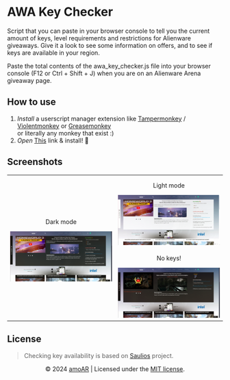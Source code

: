 # AWA Key Checker
Script that you can paste in your browser console to tell you the current amount of keys, level requirements and restrictions for Alienware giveaways. Give it a look to see some information on offers, and to see if keys are available in your region.

Paste the total contents of the awa_key_checker.js file into your browser console (F12 or Ctrl + Shift + J) when you are on an Alienware Arena giveaway page.

## How to use
1. _Install_ a userscript manager extension like [Tampermonkey](https://chromewebstore.google.com/detail/nbhcbdghjpllgmfilhnhkllmkecfmpld) / [Violentmonkey](https://chromewebstore.google.com/detail/violentmonkey/jinjaccalgkegednnccohejagnlnfdag) or [Greasemonkey](https://addons.mozilla.org/en-US/firefox/addon/greasemonkey)\
or literally any monkey that exist :)
2. _Open_ <a href="https://github.com/amoAR/Nord-Google-V2/raw/main/Nord_Google.user.js" target="_blank">This</a> link & install! :tada:

## Screenshots

<table>
    <tbody>
        <tr>
            <td rowspan=2>
                <p align="center">Dark mode</p>
                <img width="100%" alt="widgets" src="Screenshots/dark.png">
            </td>
            <td>
                <p align="center">Light mode</p>
                <img width="100%" alt="widgets" src="Screenshots/light.png">
            </td>
        </tr>
        <tr>
            <td>
                <p align="center">No keys!</p>
                <img width="100%" alt="widgets" src="Screenshots/No keys.png">
            </td>
        </tr>
    </tbody>
</table>

## License

> Checking key availability is based on [Saulios](https://github.com/Saulios/awa_key_checker) project.

<p align="center">
    &copy; 2024 <a href="https://github.com/amoAR">amoAR</a> | Licensed under the <a href="https://github.com/amoAR/AWA_Key_Checker/blob/main/LICENSE">MIT license</a>.
</p>